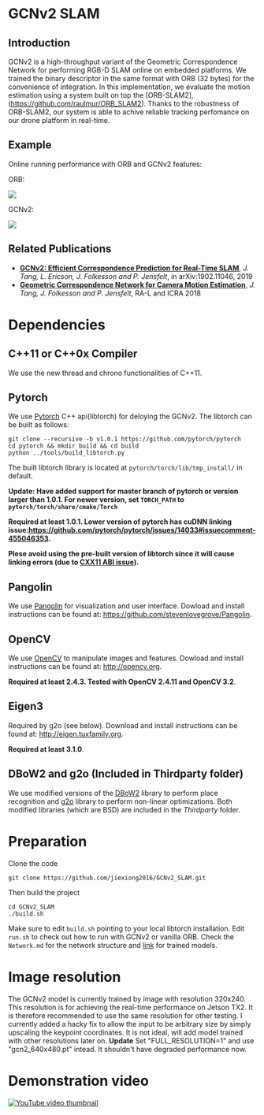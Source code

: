 # GCNv2 SLAM

## Introduction
GCNv2 is a high-throughput variant of the Geometric Correspondence Network for performing RGB-D SLAM online on embedded platforms. We trained the binary descriptor in the same format with ORB (32 bytes) for the convenience of integration. In this implementation, we evaluate the motion estimation using a system built on top the [ORB-SLAM2], (https://github.com/raulmur/ORB_SLAM2). Thanks to the robustness of ORB-SLAM2, our system is able to achive reliable tracking perfomance on our drone platform in real-time. 

## Example
Online running performance with ORB and GCNv2 features:

ORB:

![](orb.gif)

GCNv2:

![](gcn.gif)

## Related Publications

* **[GCNv2: Efficient Correspondence Prediction for Real-Time SLAM](https://arxiv.org/pdf/1902.11046.pdf)**, *J. Tang, L. Ericson, J. Folkesson and P. Jensfelt*, in arXiv:1902.11046, 2019
* **[Geometric Correspondence Network for Camera Motion Estimation](http://ieeexplore.ieee.org/stamp/stamp.jsp?tp=&arnumber=8260906&isnumber=8214927)**, *J. Tang, J. Folkesson and P. Jensfelt*, RA-L and ICRA 2018

# Dependencies

## C++11 or C++0x Compiler
We use the new thread and chrono functionalities of C++11.

## Pytorch
We use [Pytorch](https://github.com/pytorch/pytorch) C++ api(libtorch) for deloying the GCNv2. 
The libtorch can be built as follows:
```
git clone --recursive -b v1.0.1 https://github.com/pytorch/pytorch
cd pytorch && mkdir build && cd build
python ../tools/build_libtorch.py
```
The built libtorch library is located at ```pytorch/torch/lib/tmp_install/``` in default.

**Update: Have added support for master branch of pytorch or version larger than 1.0.1. For newer version, set ```TORCH_PATH``` to ```pytorch/torch/share/cmake/Torch```**

**Required at least 1.0.1. Lower version of pytorch has cuDNN linking issue:https://github.com/pytorch/pytorch/issues/14033#issuecomment-455046353.**

**Plese avoid using the pre-built version of libtorch since it will cause linking errors (due to [CXX11 ABI issue](https://github.com/pytorch/pytorch/issues/13541)).**

## Pangolin
We use [Pangolin](https://github.com/stevenlovegrove/Pangolin) for visualization and user interface. Dowload and install instructions can be found at: https://github.com/stevenlovegrove/Pangolin.

## OpenCV
We use [OpenCV](http://opencv.org) to manipulate images and features. Dowload and install instructions can be found at: http://opencv.org. 

**Required at least 2.4.3. Tested with OpenCV 2.4.11 and OpenCV 3.2**.

## Eigen3
Required by g2o (see below). Download and install instructions can be found at: http://eigen.tuxfamily.org. 

**Required at least 3.1.0**.

## DBoW2 and g2o (Included in Thirdparty folder)
We use modified versions of the [DBoW2](https://github.com/dorian3d/DBoW2) library to perform place recognition and [g2o](https://github.com/RainerKuemmerle/g2o) library to perform non-linear optimizations. Both modified libraries (which are BSD) are included in the *Thirdparty* folder.

# Preparation
Clone the code
```
git clone https://github.com/jiexiong2016/GCNv2_SLAM.git
```
Then build the project 
```
cd GCNv2_SLAM
./build.sh
```
Make sure to edit `build.sh` pointing to your local libtorch installation. Edit `run.sh` to check out how to run with GCNv2 or vanilla ORB. Check the `Network.md` for the network structure and [link](https://drive.google.com/file/d/1MJMroL5-tl0b9__-OiCfxFP9K6X8kvTT/view) for trained models.

# Image resolution
The GCNv2 model is currently trained by image with resolution 320x240. This resolution is for achieving the real-time performance on Jetson TX2. It is therefore recommended to use the same resolution for other testing. I currently added a hacky fix to allow the input to be arbitrary size by simply upscaling the keypoint coordinates. It is not ideal, will add model trained with other resolutions later on.
**Update** Set "FULL_RESOLUTION=1" and use "gcn2_640x480.pt" intead. It shouldn't have degraded performance now.

# Demonstration video

[![YouTube video thumbnail](https://i.ytimg.com/vi/pz-gdnR9tAM/hqdefault.jpg)](https://www.youtube.com/watch?v=pz-gdnR9tAM)
